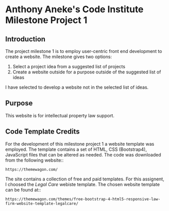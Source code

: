 # Anthony Aneke's Code Institute Milestone Project 1

## Introduction
The project milestone 1 is to employ user-centric front end development to create
a website. The milestone gives two options:

1. Select a project idea from a suggested list of projects
2. Create a website outside for a purpose outside of the suggested list of ideas

I have selected to develop a website not in the selected list of ideas.

## Purpose
This website is for intellectual property law support.

## Code Template Credits
For the development of this milestone project 1 a website template was employed. 
The template contains a set of HTML, CSS (Bootstrap4), JavaScript files that can be
altered as needed. The code was downloaded from the following website::

    https://themewagon.com/

The site contains a collection of  free and paid templates. For this assignent, I
choosed the *Legal Care* webiste template. The chosen website template can be found
at::

    https://themewagon.com/themes/free-bootstrap-4-html5-responsive-law-firm-website-template-legalcare/
